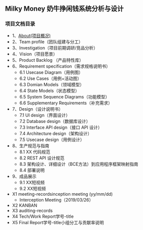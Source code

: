 ## Milky Money 奶牛挣闲钱系统分析与设计

### 项目文档目录


* 1、[About(项目概况)](https://milkymoney.github.io/Dashboard/about)
* 2、Team profile（团队组建与分工）
* 3、Investigation（项目前期调研/竞品分析）
* 4、Vision（项目愿景）
* 5、Product Backlog （产品特性库） 
* 6、Requirement specification（需求规格说明书）
    * 6.1 Usecase Diagram（用例图）
    * 6.2 Use Cases（用例+活动图）
    * 6.3 Domian Models（领域模型）
    * 6.4 State Models（状态模型）
    * 6.5 System Sequence Diagrams（功能模型）
    * 6.6 Supplementary Requirements（补充需求）
* 7、Design（设计说明书）
    * 7.1 UI design（界面设计）
    * 7.2 Database design（数据库设计）
    * 7.3 Interface API design（接口 API 设计）
    * 7.4 Architecture design（架构设计）
    * 7.5 Usecase design（用例设计）
* 8、生产规范与指南
    * 8.1 XX 代码规范
    * 8.2 REST API 设计规范
    * 8.3 架构设计、详细设计（BCE方法）到应用程序框架映射指南
    * 8.4 部署说明
* 9、成品展示
    * 9.1 XX短视频
    * 9.2 XX短视频
* X1 meeting-recordsinception meeting (yy/mm/dd)
   * Interception Meeting（2019/03/26）
* X2 KANBAN
* X3 auditing-records
* X4 Tech/Work Report学号-title
* X5 Final Report学号-title小组分工与贡献率说明
